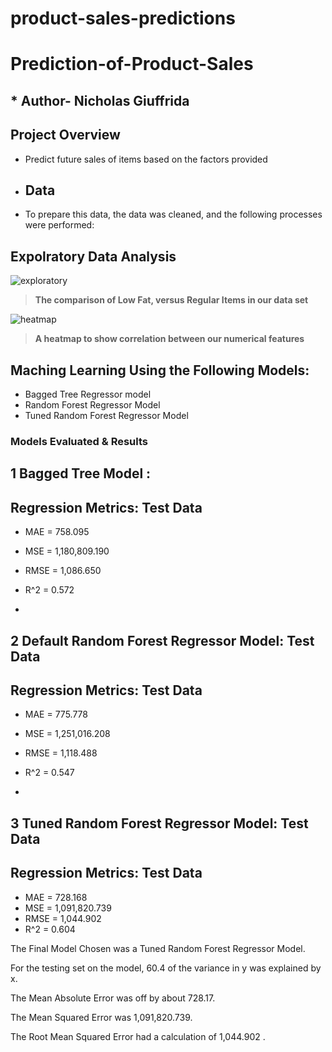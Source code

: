 # product-sales-predictions
# Prediction-of-Product-Sales
## * Author- Nicholas Giuffrida
## Project Overview
-  Predict future sales of items based on the factors provided

-  ##  Data
-  To prepare this data, the data was cleaned, and the following processes were performed:
## Expolratory Data Analysis
![exploratory](https://github.com/SaintNickG/Prediction-of-Product-Sales/assets/137968958/3cf5ad37-1cd4-45f5-a996-49dab462ae8dthi)

>  **The comparison of Low Fat, versus Regular Items in our data set**
>
> 
> 
 ![heatmap](https://github.com/SaintNickG/Prediction-of-Product-Sales/assets/137968958/b1829aaa-99e7-4520-9b89-611b9ef36c3f)
>  **A heatmap to show correlation between our numerical features**
>
> 
> 
## Maching Learning Using the Following Models:
- Bagged Tree Regressor model
- Random Forest Regressor Model
- Tuned Random Forest Regressor Model

###  Models Evaluated & Results

1 Bagged Tree Model :
------------------------------------------------------------
Regression Metrics: Test Data
------------------------------------------------------------
- MAE = 758.095
- MSE = 1,180,809.190
- RMSE = 1,086.650
- R^2 = 0.572

- 
2 Default Random Forest Regressor Model: Test Data
------------------------------------------------------------
Regression Metrics: Test Data
------------------------------------------------------------
- MAE = 775.778
- MSE = 1,251,016.208
- RMSE = 1,118.488
- R^2 = 0.547

- 
3 Tuned Random Forest Regressor Model: Test Data
------------------------------------------------------------
Regression Metrics: Test Data
------------------------------------------------------------
- MAE = 728.168
- MSE = 1,091,820.739
- RMSE = 1,044.902
- R^2 = 0.604

The Final Model Chosen was a Tuned Random Forest Regressor Model.

For the testing set on the model, 60.4 of the variance in y was explained by x.

The Mean Absolute Error was off by about 728.17.

The Mean Squared Error was 1,091,820.739.

The Root Mean Squared Error had a calculation of  1,044.902 .
